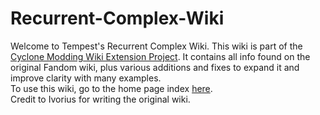 # Recurrent-Complex-Wiki

Welcome to Tempest's Recurrent Complex Wiki. This wiki is part of the [Cyclone Modding Wiki Extension Project](https://github.com/NoMoreUsernames999/Minecraft-Mod-Wikis/blob/main/README.md). It contains all info found on the original Fandom wiki, plus various additions and fixes to expand it and improve clarity with many examples.\
To use this wiki, go to the home page index [here](https://github.com/NoMoreUsernames999/Recurrent-Complex-Wiki/wiki).\
Credit to Ivorius for writing the original wiki.
